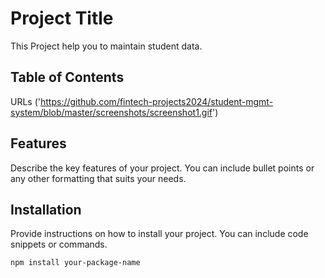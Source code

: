 # Project Title

This Project help you to maintain student data.

## Table of Contents
URLs ('https://github.com/fintech-projects2024/student-mgmt-system/blob/master/screenshots/screenshot1.gif')

## Features

Describe the key features of your project. You can include bullet points or any other formatting that suits your needs.

## Installation

Provide instructions on how to install your project. You can include code snippets or commands.

```bash
npm install your-package-name
